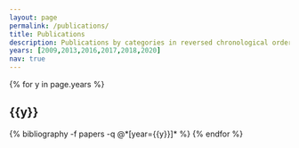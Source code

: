 ```yaml
---
layout: page
permalink: /publications/
title: Publications
description: Publications by categories in reversed chronological order. generated by jekyll-scholar.
years: [2009,2013,2016,2017,2018,2020]
nav: true
---
```


<div class="publications">

{% for y in page.years %}
  <h2 class="year">{{y}}</h2>
  {% bibliography -f papers -q @*[year={{y}}]* %}
{% endfor %}

</div>
